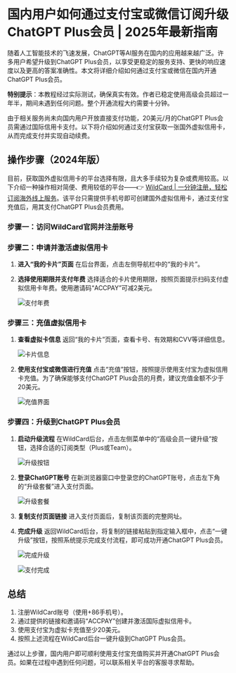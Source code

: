 # 国内用户如何通过支付宝或微信订阅升级ChatGPT Plus会员 | 2025年最新指南

随着人工智能技术的飞速发展，ChatGPT等AI服务在国内的应用越来越广泛。许多用户希望升级到ChatGPT Plus会员，以享受更稳定的服务支持、更快的响应速度以及更高的答案准确性。本文将详细介绍如何通过支付宝或微信在国内开通ChatGPT Plus会员。

**特别提示**：本教程经过实际测试，确保真实有效。作者已稳定使用高级会员超过一年半，期间未遇到任何问题。整个开通流程大约需要十分钟。

由于相关服务尚未向国内用户开放直接支付功能，20美元/月的ChatGPT Plus会员需通过国际信用卡支付。以下将介绍如何通过支付宝获取一张国外虚拟信用卡，从而完成支付并实现自动续费。

## 操作步骤（2024年版）

目前，获取国外虚拟信用卡的平台选择有限，且大多手续较为复杂或费用较高。以下介绍一种操作相对简便、费用较低的平台——👉 [WildCard | 一分钟注册，轻松订阅海外线上服务](https://bbtdd.com/WildCard)。该平台只需提供手机号即可创建国外虚拟信用卡，通过支付宝充值后，用其支付ChatGPT Plus会员费用。

### 步骤一：访问WildCard官网并注册账号

### 步骤二：申请并激活虚拟信用卡

1. **进入“我的卡片”页面**
   在后台界面，点击左侧导航栏中的“我的卡片”。
2. **选择使用期限并支付年费**
   选择适合的卡片使用期限，按照页面提示扫码支付虚拟信用卡年费。使用邀请码“ACCPAY”可减2美元。

   ![支付年费](https://bbtdd.com/img/20729958.webp)

### 步骤三：充值虚拟信用卡

1. **查看虚拟卡信息**
   返回“我的卡片”页面，查看卡号、有效期和CVV等详细信息。

   ![卡片信息](https://bbtdd.com/img/7219771588.webp)
2. **使用支付宝或微信进行充值**
   点击“充值”按钮，按照提示使用支付宝为虚拟信用卡充值。为了确保能够支付ChatGPT Plus会员的月费，建议充值金额不少于20美元。

   ![充值界面](https://bbtdd.com/img/6247980232086257.webp)

### 步骤四：升级到ChatGPT Plus会员

1. **启动升级流程**
   在WildCard后台，点击左侧菜单中的“高级会员一键升级”按钮，选择合适的订阅类型（Plus或Team）。

   ![升级按钮](https://bbtdd.com/img/308046211900000.webp)
2. **登录ChatGPT账号**
   在新浏览器窗口中登录您的ChatGPT账号，点击左下角的“升级套餐”进入支付页面。

   ![升级套餐](https://bbtdd.com/img/56235910679.webp)
3. **复制支付页面链接**
   进入支付页面后，复制该页面的完整网址。
4. **完成升级**
   返回WildCard后台，将复制的链接粘贴到指定输入框中，点击“一键升级”按钮，按照系统提示完成支付流程，即可成功开通ChatGPT Plus会员。

   ![完成升级](https://bbtdd.com/img/8036251332621.webp)

   ![支付完成](https://bbtdd.com/img/9023194276.webp)

## 总结

1. 注册WildCard账号（使用+86手机号）。
2. 通过提供的链接和邀请码“ACCPAY”创建并激活国际虚拟信用卡。
3. 使用支付宝为虚拟卡充值至少20美元。
4. 按照上述流程在WildCard后台一键升级到ChatGPT Plus会员。

通过以上步骤，国内用户即可顺利使用支付宝充值购买并开通ChatGPT Plus会员。如果在过程中遇到任何问题，可以联系相关平台的客服寻求帮助。